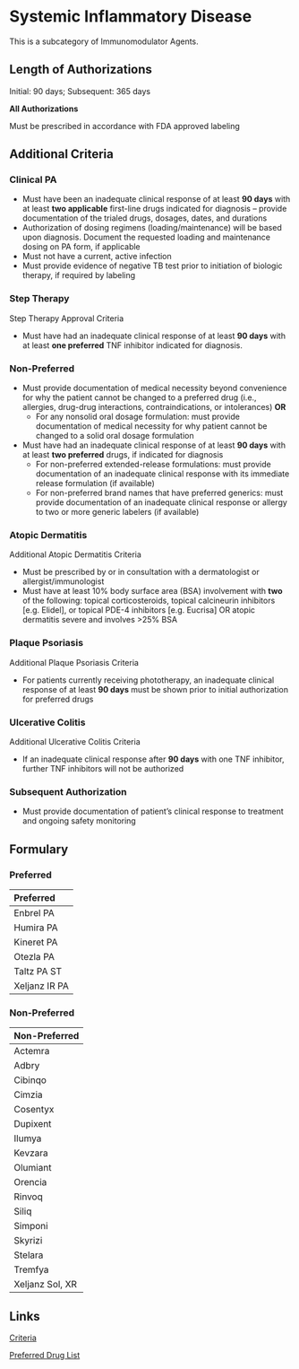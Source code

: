 # Systemic Inflammatory Disease

This is a subcategory of Immunomodulator Agents.

## Length of Authorizations

Initial: 90 days; Subsequent: 365 days

**All Authorizations**

Must be prescribed in accordance with FDA approved labeling

## Additional Criteria

### Clinical PA

-   Must have been an inadequate clinical response of at least **90 days** with at least **two applicable** first-line drugs indicated for diagnosis – provide documentation of the trialed drugs, dosages, dates, and durations
-   Authorization of dosing regimens (loading/maintenance) will be based upon diagnosis. Document the requested loading and maintenance dosing on PA form, if applicable
-   Must not have a current, active infection
-   Must provide evidence of negative TB test prior to initiation of biologic therapy, if required by labeling

### Step Therapy

Step Therapy Approval Criteria

-   Must have had an inadequate clinical response of at least **90 days** with at least **one preferred** TNF inhibitor indicated for diagnosis.

### Non-Preferred

-   Must provide documentation of medical necessity beyond convenience for why the patient cannot be changed to a preferred drug (i.e., allergies, drug-drug interactions, contraindications, or intolerances) **OR**
    -   For any nonsolid oral dosage formulation: must provide documentation of medical necessity for why patient cannot be changed to a solid oral dosage formulation
-   Must have had an inadequate clinical response of at least **90 days** with at least **two preferred** drugs, if indicated for diagnosis
    -   For non-preferred extended-release formulations: must provide documentation of an inadequate clinical response with its immediate release formulation (if available)
    -   For non-preferred brand names that have preferred generics: must provide documentation of an inadequate clinical response or allergy to two or more generic labelers (if available)

### Atopic Dermatitis

Additional Atopic Dermatitis Criteria

-   Must be prescribed by or in consultation with a dermatologist or allergist/immunologist
-   Must have at least 10% body surface area (BSA) involvement with **two** of the following: topical corticosteroids, topical calcineurin inhibitors [e.g. Elidel], or topical PDE-4 inhibitors [e.g. Eucrisa] OR atopic dermatitis severe and involves \>25% BSA

### Plaque Psoriasis

Additional Plaque Psoriasis Criteria

-   For patients currently receiving phototherapy, an inadequate clinical response of at least **90 days** must be shown prior to initial authorization for preferred drugs

### Ulcerative Colitis

Additional Ulcerative Colitis Criteria

-   If an inadequate clinical response after **90 days** with one TNF inhibitor, further TNF inhibitors will not be authorized

### Subsequent Authorization

-   Must provide documentation of patient’s clinical response to treatment and ongoing safety monitoring

## Formulary

### Preferred

| Preferred     |
| :------------ |
| Enbrel PA     |
| Humira PA     |
| Kineret PA    |
| Otezla PA     |
| Taltz PA ST   |
| Xeljanz IR PA |

### Non-Preferred

| Non-Preferred   |
| :-------------- |
| Actemra         |
| Adbry           |
| Cibinqo         |
| Cimzia          |
| Cosentyx        |
| Dupixent        |
| Ilumya          |
| Kevzara         |
| Olumiant        |
| Orencia         |
| Rinvoq          |
| Siliq           |
| Simponi         |
| Skyrizi         |
| Stelara         |
| Tremfya         |
| Xeljanz Sol, XR |

## Links

[Criteria](https://pharmacy.medicaid.ohio.gov/sites/default/files/20221001_UPDL_Criteria_APPROVED.pdf#page=71)

[Preferred Drug List](https://pharmacy.medicaid.ohio.gov/sites/default/files/20221001_UPDL_APPROVED_.pdf#page=25)